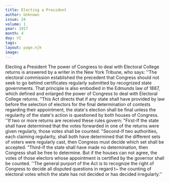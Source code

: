```yaml
---
title: Electing a President
author: Unknown
issue: 24
volume: 1
year: 1917
month: 4
day: VI
tags:
layout: page.njk
image:
---
```

Electing a President   The power of Congress to deal with Electoral College returns is answered by a writer in the New York Tribune, who says:   ''The electoral commission established the precedent that Congress should not seek to go behind certificates regularly submitted by recognized state governments. That principle is also embodied in the Edmunds law of 1887, which defined and enlarged the power of Congress to deal with Electoral College returns.   "This Act directs that if any state shall have provided by law before the selection of electors for the final determination of contests regarding their appointment, the state's election shall be final unless the regularity of the state's action is questioned by both houses of Congress.   ''If two or more returns are received these rules govern:   "First-If the state shall have determined that the votes forwarded in one of the returns were given regularly, those votes shall be counted.   "Second-If two authorities, each claiming regularity, shall both have determined that the different sets of voters were regularly cast, then Congress must decide which set shall be accepted.   "Third-If the state shall have made no determination, then Congress shall be free to determine. But if the houses can not agree, the votes of those electors whose appointment is certified by the governor shall be counted.   ''The general purport of the Act is to recognize the right of Congress to decide all disputed questions in regard t~ the counting of electoral votes which the state has not decided or has decided irregularly.''   
